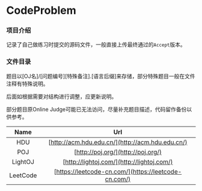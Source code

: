 # CodeProblem

### 项目介绍

记录了自己做练习时提交的源码文件，一般直接上传最终通过的`Accept`版本。

### 文件目录

题目以[OJ名]/[问题编号]\[特殊备注].[语言后缀]来存储，部分特殊题目一般在文件注释有特殊说明。

后面如根据需要对结构进行调整，应更新说明。

部分题目原Online Judge可能已无法访问，尽量补充题目描述，代码留作备份以供参考。

|   Name   |                         Url                          |
| :------: | :--------------------------------------------------: |
|   HDU    |   [http://acm.hdu.edu.cn/](http://acm.hdu.edu.cn/)   |
|   POJ    |          [http://poj.org/](http://poj.org/)          |
| LightOJ  |      [http://lightoj.com/](http://lightoj.com/)      |
| LeetCode | [https://leetcode-cn.com/](https://leetcode-cn.com/) |

